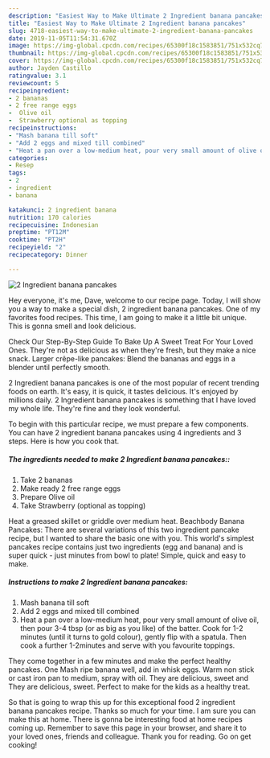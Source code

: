 ```yaml
---
description: "Easiest Way to Make Ultimate 2 Ingredient banana pancakes"
title: "Easiest Way to Make Ultimate 2 Ingredient banana pancakes"
slug: 4718-easiest-way-to-make-ultimate-2-ingredient-banana-pancakes
date: 2019-11-05T11:54:31.670Z
image: https://img-global.cpcdn.com/recipes/65300f18c1583851/751x532cq70/2-ingredient-banana-pancakes-recipe-main-photo.jpg
thumbnail: https://img-global.cpcdn.com/recipes/65300f18c1583851/751x532cq70/2-ingredient-banana-pancakes-recipe-main-photo.jpg
cover: https://img-global.cpcdn.com/recipes/65300f18c1583851/751x532cq70/2-ingredient-banana-pancakes-recipe-main-photo.jpg
author: Jayden Castillo
ratingvalue: 3.1
reviewcount: 5
recipeingredient:
- 2 bananas
- 2 free range eggs
-  Olive oil
-  Strawberry optional as topping
recipeinstructions:
- "Mash banana till soft"
- "Add 2 eggs and mixed till combined"
- "Heat a pan over a low-medium heat, pour very small amount of olive oil, then pour 3-4 tbsp (or as big as you like) of the batter. Cook for 1-2 minutes (until it turns to gold colour), gently flip with a spatula. Then cook a further 1-2minutes and serve with you favourite toppings."
categories:
- Resep
tags:
- 2
- ingredient
- banana

katakunci: 2 ingredient banana
nutrition: 170 calories
recipecuisine: Indonesian
preptime: "PT12M"
cooktime: "PT2H"
recipeyield: "2"
recipecategory: Dinner

---
```



![2 Ingredient banana pancakes](https://img-global.cpcdn.com/recipes/65300f18c1583851/751x532cq70/2-ingredient-banana-pancakes-recipe-main-photo.jpg)

Hey everyone, it's me, Dave, welcome to our recipe page. Today, I will show you a way to make a special dish, 2 ingredient banana pancakes. One of my favorites food recipes. This time, I am going to make it a little bit unique. This is gonna smell and look delicious.

Check Our Step-By-Step Guide To Bake Up A Sweet Treat For Your Loved Ones. They&#39;re not as delicious as when they&#39;re fresh, but they make a nice snack. Larger crêpe-like pancakes: Blend the bananas and eggs in a blender until perfectly smooth.

2 Ingredient banana pancakes is one of the most popular of recent trending foods on earth. It's easy, it is quick, it tastes delicious. It's enjoyed by millions daily. 2 Ingredient banana pancakes is something that I have loved my whole life. They're fine and they look wonderful.


To begin with this particular recipe, we must prepare a few components. You can have 2 ingredient banana pancakes using 4 ingredients and 3 steps. Here is how you cook that.

##### The ingredients needed to make 2 Ingredient banana pancakes::

1. Take 2 bananas
1. Make ready 2 free range eggs
1. Prepare  Olive oil
1. Take  Strawberry (optional as topping)


Heat a greased skillet or griddle over medium heat. Beachbody Banana Pancakes: There are several variations of this two ingredient pancake recipe, but I wanted to share the basic one with you. This world&#39;s simplest pancakes recipe contains just two ingredients (egg and banana) and is super quick - just minutes from bowl to plate! Simple, quick and easy to make. 

##### Instructions to make 2 Ingredient banana pancakes:

1. Mash banana till soft
1. Add 2 eggs and mixed till combined
1. Heat a pan over a low-medium heat, pour very small amount of olive oil, then pour 3-4 tbsp (or as big as you like) of the batter. Cook for 1-2 minutes (until it turns to gold colour), gently flip with a spatula. Then cook a further 1-2minutes and serve with you favourite toppings.


They come together in a few minutes and make the perfect healthy pancakes. One Mash ripe banana well, add in whisk eggs. Warm non stick or cast iron pan to medium, spray with oil. They are delicious, sweet and They are delicious, sweet. Perfect to make for the kids as a healthy treat. 

So that is going to wrap this up for this exceptional food 2 ingredient banana pancakes recipe. Thanks so much for your time. I am sure you can make this at home. There is gonna be interesting food at home recipes coming up. Remember to save this page in your browser, and share it to your loved ones, friends and colleague. Thank you for reading. Go on get cooking!
